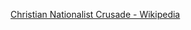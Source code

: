 ﻿[Christian Nationalist Crusade - Wikipedia](https://en.wikipedia.org/wiki/Christian_Nationalist_Crusade)